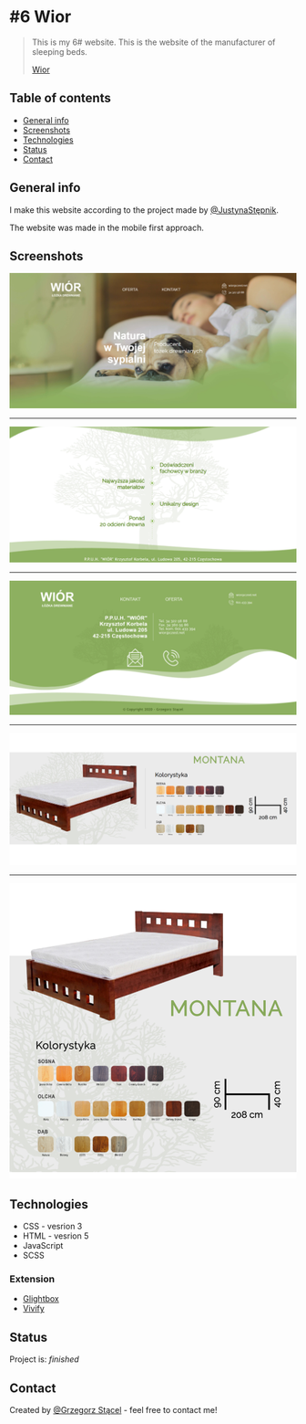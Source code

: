 # #6 Wior
> This is my 6# website.
> This is the website of the manufacturer of sleeping beds.
>
> [Wior](https://wior.czest.net/)


## Table of contents
* [General info](#general-info)
* [Screenshots](#screenshots)
* [Technologies](#technologies)
* [Status](#status)
* [Contact](#contact)

## General info
I make this website according to the project made by [@JustynaStępnik](mailto:justyna.stepnik@gmail.com).

The website was made in the mobile first approach.

## Screenshots
![Example screenshot](./img_readme/1.png)

***

![Example screenshot](./img_readme/2.png)

***

![Example screenshot](./img_readme/3.png)

***

![Example screenshot](./img_readme/4.png)

***

![Example screenshot](./img_readme/5.png)

## Technologies
* CSS - vesrion 3
* HTML - vesrion 5
* JavaScript
* SCSS

### Extension
* [Glightbox](https://biati-digital.github.io/glightbox/)
* [Vivify](http://vivify.mkcreative.cz/)

## Status
Project is: _finished_

## Contact
Created by [@Grzegorz Stącel](mailto:stacelgrzegorz@gmail.com) - feel free to contact me!
